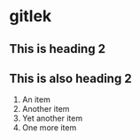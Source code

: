 # gitlek

## This is heading 2 

<h2>This is also heading 2</h2>

1. An item
2. Another item
3. Yet another item
4. One more item    
